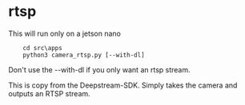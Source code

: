 # rtsp


This will run only on a jetson nano

        cd src\apps
        python3 camera_rtsp.py [--with-dl]

Don't use the --with-dl if you only want an rtsp stream.        

This is copy from the Deepstream-SDK. Simply takes the camera and outputs an RTSP stream.